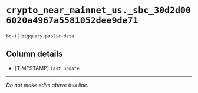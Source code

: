 # `crypto_near_mainnet_us._sbc_30d2d006020a4967a5581052dee9de71`
`bq-1` | `bigquery-public-data`

## Column details
* [TIMESTAMP] `last_update`

-------------------------------------------------------------------------------
*Do not make edits above this line.*
